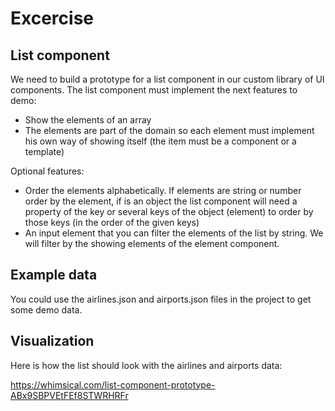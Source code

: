 # Excercise

## List component

We need to build a prototype for a list component in our custom library of UI components. The list component must implement the next features to demo:

- Show the elements of an array
- The elements are part of the domain so each element must implement his own way of showing itself (the item must be a component or a template)

Optional features:

- Order the elements alphabetically. If elements are string or number order by the element, if is an object the list component will need a property of the key or several keys of the object (element) to order by those keys (in the order of the given keys)
- An input element that you can filter the elements of the list by string. We will filter by the showing elements of the element component.

## Example data

You could use the airlines.json and airports.json files in the project to get some demo data.

## Visualization

Here is how the list should look with the airlines and airports data:

https://whimsical.com/list-component-prototype-ABx9SBPVEtFEf8STWRHRFr
